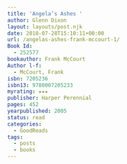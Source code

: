 ```yaml
---
title: 'Angela’s Ashes '
author: Glenn Dixon
layout: layouts/post.njk
date: 2018-07-28T15:10:11+00:00
url: /angelas-ashes-frank-mccourt-1/
Book Id:
  - 252577
bookauthor: Frank McCourt
Author l-f:
  - McCourt, Frank
isbn: 7205236
isbn13: 9780007205233
myrating: ★★★
publisher: Harper Perennial
pages: 452
yearpublished: 2005
status: read
categories:
  - GoodReads
tags:
  - posts
  - books
---
```

